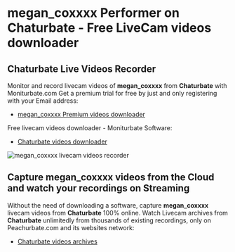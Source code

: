 # megan_coxxxx Performer on Chaturbate - Free LiveCam videos downloader

## Chaturbate Live Videos Recorder

Monitor and record livecam videos of **megan_coxxxx** from **Chaturbate** with Moniturbate.com
Get a premium trial for free by just and only registering with your Email address:
* [megan_coxxxx Premium videos downloader](https://moniturbate.com/request-demo-licence-key.html)

Free livecam videos downloader - Moniturbate Software:
* [Chaturbate videos downloader](https://moniturbate.com/moniturbate-download-software.html)

![megan_coxxxx livecam videos recorder](https://peachurnet.com/templates/moniturbate-software.png)


## Capture megan_coxxxx videos from the Cloud and watch your recordings on Streaming

Without the need of downloading a software, capture **megan_coxxxx** livecam videos from **Chaturbate** 100% online.
Watch Livecam archives from **Chaturbate** unlimitedly from thousands of existing recordings, only on Peachurbate.com and its websites network:
* [Chaturbate videos archives](https://peachurnet.com/)